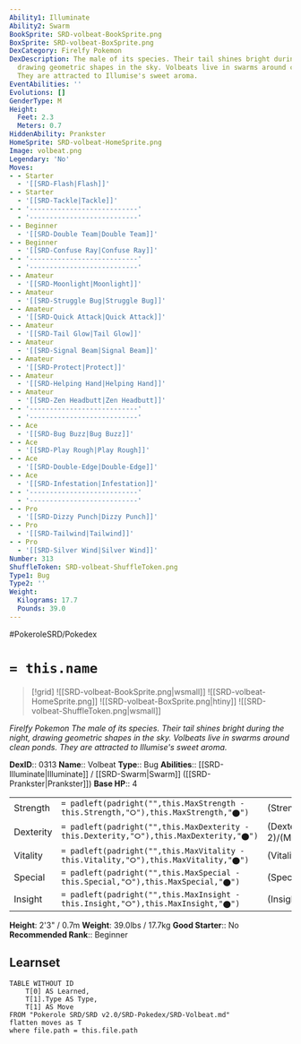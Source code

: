 ```yaml
---
Ability1: Illuminate
Ability2: Swarm
BookSprite: SRD-volbeat-BookSprite.png
BoxSprite: SRD-volbeat-BoxSprite.png
DexCategory: Firelfy Pokemon
DexDescription: The male of its species. Their tail shines bright during the night,
  drawing geometric shapes in the sky. Volbeats live in swarms around clean ponds.
  They are attracted to Illumise's sweet aroma.
EventAbilities: ''
Evolutions: []
GenderType: M
Height:
  Feet: 2.3
  Meters: 0.7
HiddenAbility: Prankster
HomeSprite: SRD-volbeat-HomeSprite.png
Image: volbeat.png
Legendary: 'No'
Moves:
- - Starter
  - '[[SRD-Flash|Flash]]'
- - Starter
  - '[[SRD-Tackle|Tackle]]'
- - '---------------------------'
  - '---------------------------'
- - Beginner
  - '[[SRD-Double Team|Double Team]]'
- - Beginner
  - '[[SRD-Confuse Ray|Confuse Ray]]'
- - '---------------------------'
  - '---------------------------'
- - Amateur
  - '[[SRD-Moonlight|Moonlight]]'
- - Amateur
  - '[[SRD-Struggle Bug|Struggle Bug]]'
- - Amateur
  - '[[SRD-Quick Attack|Quick Attack]]'
- - Amateur
  - '[[SRD-Tail Glow|Tail Glow]]'
- - Amateur
  - '[[SRD-Signal Beam|Signal Beam]]'
- - Amateur
  - '[[SRD-Protect|Protect]]'
- - Amateur
  - '[[SRD-Helping Hand|Helping Hand]]'
- - Amateur
  - '[[SRD-Zen Headbutt|Zen Headbutt]]'
- - '---------------------------'
  - '---------------------------'
- - Ace
  - '[[SRD-Bug Buzz|Bug Buzz]]'
- - Ace
  - '[[SRD-Play Rough|Play Rough]]'
- - Ace
  - '[[SRD-Double-Edge|Double-Edge]]'
- - Ace
  - '[[SRD-Infestation|Infestation]]'
- - '---------------------------'
  - '---------------------------'
- - Pro
  - '[[SRD-Dizzy Punch|Dizzy Punch]]'
- - Pro
  - '[[SRD-Tailwind|Tailwind]]'
- - Pro
  - '[[SRD-Silver Wind|Silver Wind]]'
Number: 313
ShuffleToken: SRD-volbeat-ShuffleToken.png
Type1: Bug
Type2: ''
Weight:
  Kilograms: 17.7
  Pounds: 39.0
---
```


#PokeroleSRD/Pokedex

# `= this.name`

> [!grid]
> ![[SRD-volbeat-BookSprite.png|wsmall]]
> ![[SRD-volbeat-HomeSprite.png]]
> ![[SRD-volbeat-BoxSprite.png|htiny]]
> ![[SRD-volbeat-ShuffleToken.png|wsmall]]


*Firelfy Pokemon*
*The male of its species. Their tail shines bright during the night, drawing geometric shapes in the sky. Volbeats live in swarms around clean ponds. They are attracted to Illumise's sweet aroma.*

**DexID**:: 0313
**Name**:: Volbeat
**Type**:: Bug
**Abilities**:: [[SRD-Illuminate|Illuminate]] / [[SRD-Swarm|Swarm]] ([[SRD-Prankster|Prankster]])
**Base HP**:: 4

|           |                                                                                        |                                          |
| --------- | -------------------------------------------------------------------------------------- | ---------------------------------------- |
| Strength  | `= padleft(padright("",this.MaxStrength - this.Strength,"⭘"),this.MaxStrength,"⬤")`    | (Strength::2)/(MaxStrength::5)   |
| Dexterity | `= padleft(padright("",this.MaxDexterity - this.Dexterity,"⭘"),this.MaxDexterity,"⬤")` | (Dexterity:: 2)/(MaxDexterity::5) |
| Vitality  | `= padleft(padright("",this.MaxVitality - this.Vitality,"⭘"),this.MaxVitality,"⬤")`    | (Vitality::2)/(MaxVitality::5)   |
| Special   | `= padleft(padright("",this.MaxSpecial - this.Special,"⭘"),this.MaxSpecial,"⬤")`       | (Special::2)/(MaxSpecial::4)     |
| Insight   | `= padleft(padright("",this.MaxInsight - this.Insight,"⭘"),this.MaxInsight,"⬤")`       | (Insight::2)/(MaxInsight::5)     |

**Height**: 2'3" / 0.7m
**Weight**: 39.0lbs / 17.7kg
**Good Starter**:: No
**Recommended Rank**:: Beginner

## Learnset

```dataview
TABLE WITHOUT ID
    T[0] AS Learned,
    T[1].Type AS Type,
    T[1] AS Move
FROM "Pokerole SRD/SRD v2.0/SRD-Pokedex/SRD-Volbeat.md"
flatten moves as T
where file.path = this.file.path
```

